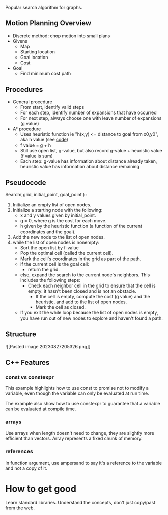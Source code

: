 Popular search algorithm for graphs.

## Motion Planning Overview

- Discrete method: chop motion into small plans
- Givens
    - Map
    - Starting location
    - Goal location
    - Cost
- Goal
    - Find minimum cost path

## Procedures

- General procedure
    - From start, identify valid steps
    - For each step, identify number of expansions that have occurred
    - For next step, always choose one with leave number of expansions (g value)
- A* procedure
    - Uses heuristic function ie "h(x,y) <= distance to goal from x0,y0", aka h value (see [code](https://file+.vscode-resource.vscode-cdn.net/home/blotocki/git/nanodegree/0_cpp_foundations/2_astar_search/lesson_09_heuristic.cpp "./lesson_09_heuristic.cpp"))
    - f value = g + h
    - Still use open list, g-value, but also record g-value + heuristic value (f value is sum)
    - Each step: g-value has information about distance already taken, heuristic value has information about distance remaining

## Pseudocode

Search( grid, initial_point, goal_point ) :

1. Initialize an empty list of open nodes.
2. Initialize a starting node with the following:
    - x and y values given by initial_point.
    - g = 0, where g is the cost for each move.
    - h given by the heuristic function (a function of the current coordinates and the goal).
3. Add the new node to the list of open nodes.
4. while the list of open nodes is nonempty:
    - Sort the open list by f-value
    - Pop the optimal cell (called the current cell).
    - Mark the cell's coordinates in the grid as part of the path.
    - if the current cell is the goal cell:
        - return the grid.
    - else, expand the search to the current node's neighbors. This includes the following steps:
        - Check each neighbor cell in the grid to ensure that the cell is empty: it hasn't been closed and is not an obstacle.
            - If the cell is empty, compute the cost (g value) and the heuristic, and add to the list of open nodes.
            - Mark the cell as closed.
    - If you exit the while loop because the list of open nodes is empty, you have run out of new nodes to explore and haven't found a path.

## Structure
![[Pasted image 20230827205326.png]]
## C++ Features

### const vs constexpr

This example highlights how to use const to promise not to modify a variable, even though the variable can only be evaluated at run time.

The example also show how to use constexpr to guarantee that a variable can be evaluated at compile time.

### arrays

Use arrays when length doesn't need to change, they are slightly more efficient than vectors. Array represents a fixed chunk of memory.

### references

In function argument, use ampersand to say it's a reference to the variable and not a copy of it.

# How to get good

Learn standard libraries. Understand the concepts, don't just copy/past from the web.